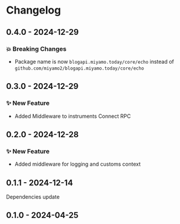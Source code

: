 # Changelog

## 0.4.0 - 2024-12-29

### 💥 Breaking Changes

- Package name is now `blogapi.miyamo.today/core/echo` instead of `github.com/miyamo2/blogapi.miyamo.today/core/echo`


## 0.3.0 - 2024-12-29

### ✨ New Feature

- Added Middleware to instruments Connect RPC

## 0.2.0 - 2024-12-28

### ✨ New Feature

- Added middleware for logging and customs context

## 0.1.1 - 2024-12-14

Dependencies update

## 0.1.0 - 2024-04-25
